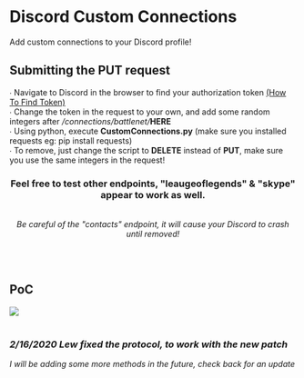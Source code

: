 # Discord Custom Connections
Add custom connections to your Discord profile!
<h2>Submitting the PUT request</h2>
<p>
  ∙ Navigate to Discord in the browser to find your authorization token <a href="https://discordhelp.net/discord-token">(How To Find Token)</a>
  <br>
  ∙  Change the token in the request to your own, and add some random integers after <i>/connections/battlenet/</i><b>HERE</b> 
  <br>
∙ Using python, execute <b>CustomConnections.py</b> (make sure you installed requests eg: pip install requests)
<br>
∙ To remove, just change the script to <b>DELETE</b> instead of <b>PUT</b>, make sure you use the same integers in the request!
<br>
<center><h3>Feel free to test other endpoints, "leaugeoflegends" & "skype" appear to work as well. </h3> 
  <br><i>Be careful of the "contacts" endpoint, it will cause your Discord to crash until removed!</i></center>
</p>
<br>
<br>
<h2>PoC</h2>
<img src="https://i.imgur.com/cvzG95Q.png">
<br>
<br>
<h3><i>2/16/2020 Lew fixed the protocol, to work with the new patch</i></h3>
<i>I will be adding some more methods in the future, check back for an update</i>
<br>
